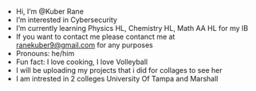 - Hi, I’m @Kuber Rane
- I’m interested in Cybersecurity
- I’m currently learning Physics HL, Chemistry HL, Math AA HL for my IB
- If you want to contact me please contanct me at ranekuber9@gmail.com for any purposes
- Pronouns: he/him
- Fun fact: I love cooking, I love Volleyball
- I will be uploading my projects that i did for collages to see her
- I am intrested in 2 colleges University Of Tampa and Marshall 


